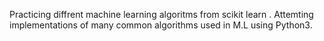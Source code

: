 Practicing diffrent machine learning algoritms from scikit learn .
Attemting implementations of many common algorithms used in M.L using Python3.
